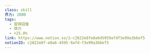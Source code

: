 ```yaml
---
class: skill
界力: 2000
tags:
  - 習得回復
  - 体力
  - +25.0%
link: https://www.notion.so/2-c2822e8fe8a645959afdf3e99a3b6ef5
notionID: c2822e8f-e8a6-4595-9afd-f3e99a3b6ef5
---
```

